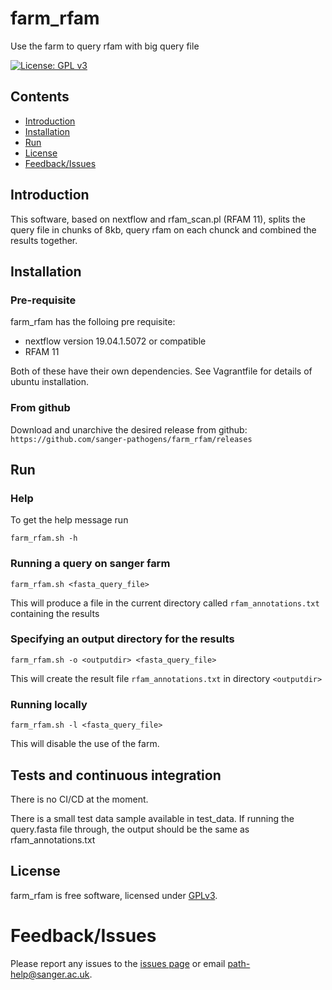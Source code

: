 # farm_rfam

Use the farm to query rfam with big query file

[![License: GPL v3](https://img.shields.io/badge/License-GPL%20v3-brightgreen.svg)](https://gitlab.internal.sanger.ac.uk/sanger-pathogens/farm_rfam/blob/master/LICENSE)   


## Contents
  * [Introduction](#introduction)
  * [Installation](#installation)
  * [Run](#Run)
  * [License](#license)
  * [Feedback/Issues](#feedbackissues)


## Introduction
This software, based on nextflow and rfam_scan.pl (RFAM 11), splits the query file in chunks of 8kb, query rfam on each chunck and combined the results together.

## Installation

### Pre-requisite
farm_rfam has the folloing pre requisite:
 * nextflow version 19.04.1.5072 or compatible
 * RFAM 11

Both of these have their own dependencies.  See Vagrantfile for details of ubuntu installation.
   
### From github
Download and unarchive the desired release from github: ```https://github.com/sanger-pathogens/farm_rfam/releases```

## Run

### Help
To get the help message run
```
farm_rfam.sh -h
```

### Running a query on sanger farm
```
farm_rfam.sh <fasta_query_file>
```
This will produce a file in the current directory called ```rfam_annotations.txt``` containing the results

### Specifying an output directory for the results
```
farm_rfam.sh -o <outputdir> <fasta_query_file>
```
This will create the result file ```rfam_annotations.txt``` in directory ```<outputdir>```

### Running locally
```
farm_rfam.sh -l <fasta_query_file>
```
This will disable the use of the farm.


## Tests and continuous integration

There is no CI/CD at the moment.

There is a small test data sample available in test_data.
If running the query.fasta file through, the output should be the same as rfam_annotations.txt

## License
farm_rfam is free software, licensed under [GPLv3](https://gitlab.internal.sanger.ac.uk/sanger-pathogens/farm_rfam/blob/master/LICENSE).

# Feedback/Issues
Please report any issues to the [issues page](https://gitlab.internal.sanger.ac.uk/sanger-pathogens/farm_rfam/issues) or email path-help@sanger.ac.uk.

